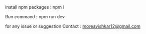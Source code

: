 install npm packages : npm i

Run command : npm run dev

for any issue or suggestion Contact : moreavishkar12@gmail.com